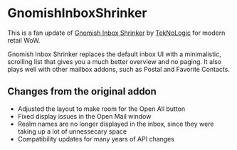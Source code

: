 # GnomishInboxShrinker

This is a fan update of [Gnomish Inbox Shrinker](https://github.com/TekNoLogic/GnomishInboxShrinker) by [TekNoLogic](https://github.com/TekNoLogic) for modern retail WoW.

Gnomish Inbox Shrinker replaces the default inbox UI with a minimalistic, scrolling list that gives you a much better overview and no paging. It also plays well with other mailbox addons, such as Postal and Favorite Contacts.

## Changes from the original addon

- Adjusted the layout to make room for the Open All button
- Fixed display issues in the Open Mail window
- Realm names are no longer displayed in the inbox, since they were taking up a lot of unnessecary space
- Compatibility updates for many years of API changes
